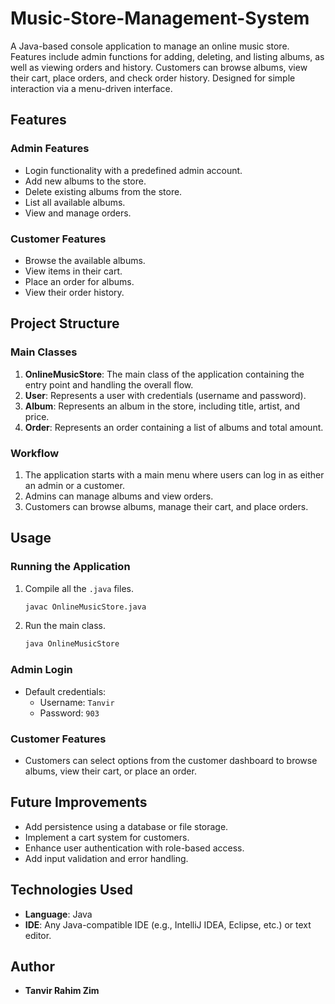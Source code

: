 # Music-Store-Management-System
A Java-based console application to manage an online music store. Features include admin functions for adding, deleting, and listing albums, as well as viewing orders and history. Customers can browse albums, view their cart, place orders, and check order history. Designed for simple interaction via a menu-driven interface.

## Features

### Admin Features
- Login functionality with a predefined admin account.
- Add new albums to the store.
- Delete existing albums from the store.
- List all available albums.
- View and manage orders.

### Customer Features
- Browse the available albums.
- View items in their cart.
- Place an order for albums.
- View their order history.

## Project Structure

### Main Classes
1. **OnlineMusicStore**: The main class of the application containing the entry point and handling the overall flow.
2. **User**: Represents a user with credentials (username and password).
3. **Album**: Represents an album in the store, including title, artist, and price.
4. **Order**: Represents an order containing a list of albums and total amount.

### Workflow
1. The application starts with a main menu where users can log in as either an admin or a customer.
2. Admins can manage albums and view orders.
3. Customers can browse albums, manage their cart, and place orders.

## Usage

### Running the Application
1. Compile all the `.java` files.
    ```bash
    javac OnlineMusicStore.java
    ```
2. Run the main class.
    ```bash
    java OnlineMusicStore
    ```

### Admin Login
- Default credentials:
  - Username: `Tanvir`
  - Password: `903`

### Customer Features
- Customers can select options from the customer dashboard to browse albums, view their cart, or place an order.

## Future Improvements
- Add persistence using a database or file storage.
- Implement a cart system for customers.
- Enhance user authentication with role-based access.
- Add input validation and error handling.

## Technologies Used
- **Language**: Java
- **IDE**: Any Java-compatible IDE (e.g., IntelliJ IDEA, Eclipse, etc.) or text editor.

## Author
- **Tanvir Rahim Zim**
